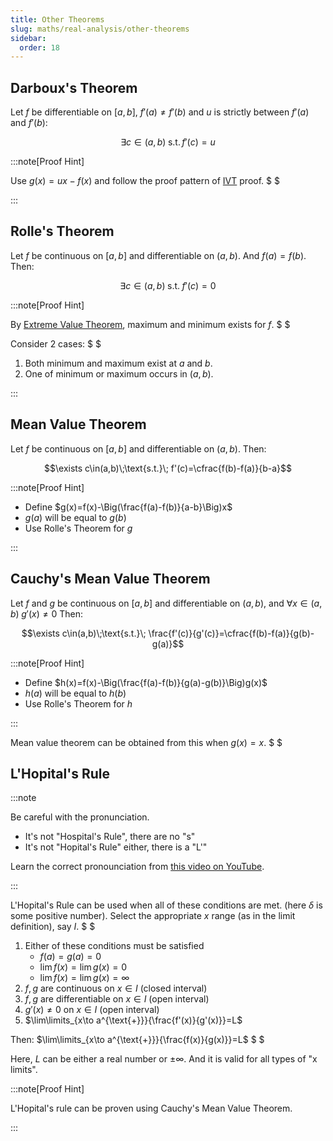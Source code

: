 ```yaml
---
title: Other Theorems
slug: maths/real-analysis/other-theorems
sidebar:
  order: 18
---
```


## Darboux's Theorem

Let $f$ be differentiable on $[a,b]$, $f'(a)\neq f'(b)$ and $u$ is strictly
between $f'(a)$ and $f'(b)$:

```math
\exists c \in (a,b)\;\text{s.t.}\,f'(c)=u
```

:::note[Proof Hint]

Use $g(x)=ux - f(x)$ and follow the proof pattern of
[IVT](/maths/real-analysis/continuity-theorems/#intermediate-value-theorem)
proof. $ $

:::

## Rolle's Theorem

Let $f$ be continuous on $[a,b]$ and differentiable on $(a,b)$. And $f(a)=f(b)$.
Then:

```math
\exists c\in(a,b)\;\text{s.t.}\; f'(c)=0
```

:::note[Proof Hint]

By
[Extreme Value Theorem](/maths/real-analysis/continuity-theorems/#extreme-value-theorem),
maximum and minimum exists for $f$. $ $

Consider $2$ cases: $ $

1. Both minimum and maximum exist at $a$ and $b$.
2. One of minimum or maximum occurs in $(a,b)$.

:::

## Mean Value Theorem

Let $f$ be continuous on $[a,b]$ and differentiable on $(a,b)$. Then:

```math
\exists c\in(a,b)\;\text{s.t.}\; f'(c)=\cfrac{f(b)-f(a)}{b-a}
```

:::note[Proof Hint]

- Define $g(x)=f(x)-\Big(\frac{f(a)-f(b)}{a-b}\Big)x$
- $g(a)$ will be equal to $g(b)$
- Use Rolle's Theorem for $g$

:::

## Cauchy's Mean Value Theorem

Let $f$ and $g$ be continuous on $[a,b]$ and differentiable on $(a,b)$, and
$\forall x \in (a,b)\;g'(x) \neq 0$ Then:

```math
\exists c\in(a,b)\;\text{s.t.}\; \frac{f'(c)}{g'(c)}=\cfrac{f(b)-f(a)}{g(b)-g(a)}
```

:::note[Proof Hint]

- Define $h(x)=f(x)-\Big(\frac{f(a)-f(b)}{g(a)-g(b)}\Big)g(x)$
- $h(a)$ will be equal to $h(b)$
- Use Rolle's Theorem for $h$

:::

Mean value theorem can be obtained from this when $g(x)=x$. $ $

## L'Hopital's Rule

:::note

Be careful with the pronunciation.

- It's not "Hospital's Rule", there are no "s"
- It's not "Hopital's Rule" either, there is a "L'"

Learn the correct pronounciation from
[this video on YouTube](https://www.youtube.com/watch?v=I-1rSB4LMVk).

:::

L'Hopital's Rule can be used when all of these conditions are met. (here
$\delta$ is some positive number). Select the appropriate $x$ range (as in the
limit definition), say $I$. $ $

1. Either of these conditions must be satisfied
   - $f(a)=g(a)=0$
   - $\lim{f(x)}=\lim{g(x)}=0$
   - $\lim{f(x)}=\lim{g(x)}=\infty$
2. $f,g$ are continuous on $x\in I$ (closed interval)
3. $f,g$ are differentiable on $x\in I$ (open interval)
4. $g'(x) \neq 0$ on $x\in I$ (open interval)
5. $\lim\limits_{x\to a^{\text{+}}}{\frac{f'(x)}{g'(x)}}=L$

Then: $\lim\limits_{x\to a^{\text{+}}}{\frac{f(x)}{g(x)}}=L$ $ $

Here, $L$ can be either a real number or $\pm \infty$. And it is valid for all
types of "x limits".

:::note[Proof Hint]

L'Hopital's rule can be proven using Cauchy's Mean Value Theorem.

:::
